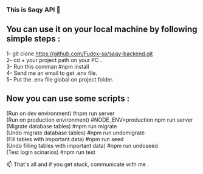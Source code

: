 ### This is Saqy API 🌱

## You can use it on your local machine by following simple steps : </br>
1- git clone https://github.com/Fudex-sa/saqy-backend.git </br>
2- cd + your project path on your PC . </br>
3- Run this comman #npm install </br>
4- Send me an email to get .env file. </br>
5- Put the .env file global on project folder. 

## Now you can use some scripts :
(Run on dev environment) #npm run server </br>
(Run on production environment) #NODE_ENV=production npm run server </br>
(Migrate database tables) #npm run migrate </br>
(Undo migrate database tables) #npm run undomigrate </br>
(Fill tables with important data) #npm run seed </br>
(Undo filling tables with important data) #npm run undoseed </br>
(Test login scinarios) #npm run test </br>

📫 That's all and if you get stuck, communicate with me . 
